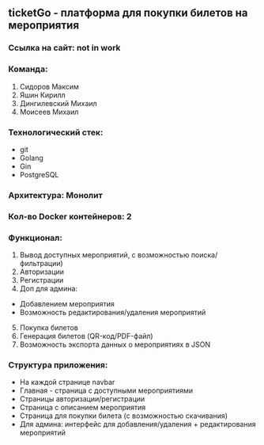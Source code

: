 ## **ticketGo \- платформа для покупки билетов на мероприятия**

### Ссылка на сайт: not in work

### Команда:

1. Сидоров Максим  
2. Яшин Кирилл  
3. Дингилевский Михаил  
4. Моисеев Михаил 

### Технологический стек:

* git  
* Golang  
* Gin  
* PostgreSQL

### Архитектура: Монолит

### Кол-во Docker контейнеров: 2

### Функционал:

1. Вывод доступных мероприятий, с возможностью поиска/фильтрации)  
2. Авторизации  
3. Регистрации  
4. Доп для админа:  
* Добавлением мероприятия  
* Возможность редактирования/удаления мероприятий  
5. Покупка билетов  
6. Генерация билетов (QR-код/PDF-файл)  
7. Возможность экспорта данных о мероприятиях в JSON

### Структура приложения:

* На каждой странице navbar  
* Главная \- страница с доступными мероприятиями  
* Страницы авторизации/регистрации  
* Страница с описанием мероприятия  
* Страница для покупки билета (с возможностью скачивания)  
* Для админа: интерфейс для добавления/удаления \+ редактирования мероприятий
